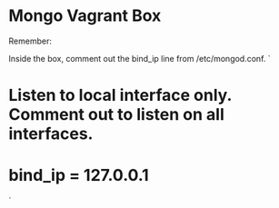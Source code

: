 Mongo Vagrant Box
========

Remember:

Inside the box, comment out the bind_ip line from /etc/mongod.conf.
`
# Listen to local interface only. Comment out to listen on all interfaces.
# bind_ip = 127.0.0.1
`

